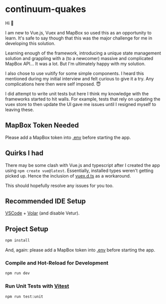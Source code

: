 # continuum-quakes

Hi 👋

I am new to Vue.js, Vuex and MapBox so used this as an opportunity to learn. It's safe to say though that this was the major challenge for me in developing this solution.

Learning enough of the framework, introducing a unique state management solution and grappling with a (to a newcomer) massive and complicated MapBox API... It was a lot. But I'm ultimately happy with my solution.

I also chose to use vuitify for some simple components. I heard this mentioned during my initial interview and felt curious to give it a try. Any complications here then were self imposed. 😇

I did attempt to write unit tests but here I think my knowledge with the frameworks started to hit walls. For example, tests that rely on updating the vuex store to then update the UI gave me issues until I resigned myself to leaving these.

## MapBox Token Needed

Please add a MapBox token into [.env](./.env) before starting the app.

## Quirks I had

There may be some clash with Vue.js and typescript after I created the app using `npm create vue@latest`. Essentially, installed types weren't getting picked up. Hence the inclusion of [vuex.d.ts](./vuex.d.ts) as a workaround.

This should hopefully resolve any issues for you too.

## Recommended IDE Setup

[VSCode](https://code.visualstudio.com/) + [Volar](https://marketplace.visualstudio.com/items?itemName=Vue.volar) (and disable Vetur).

## Project Setup

```sh
npm install
```

And, again: please add a MapBox token into [.env](./.env) before starting the app.

### Compile and Hot-Reload for Development

```sh
npm run dev
```

### Run Unit Tests with [Vitest](https://vitest.dev/)

```sh
npm run test:unit
```
